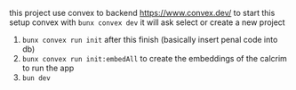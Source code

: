 this project use convex to backend https://www.convex.dev/
to start this setup convex with `bunx convex dev` it will ask select or create a new project

1. `bunx convex run init` after this finish (basically insert penal code into db)
2. `bunx convex run init:embedAll` to create the embeddings of the calcrim
   to run the app
3. `bun dev`
